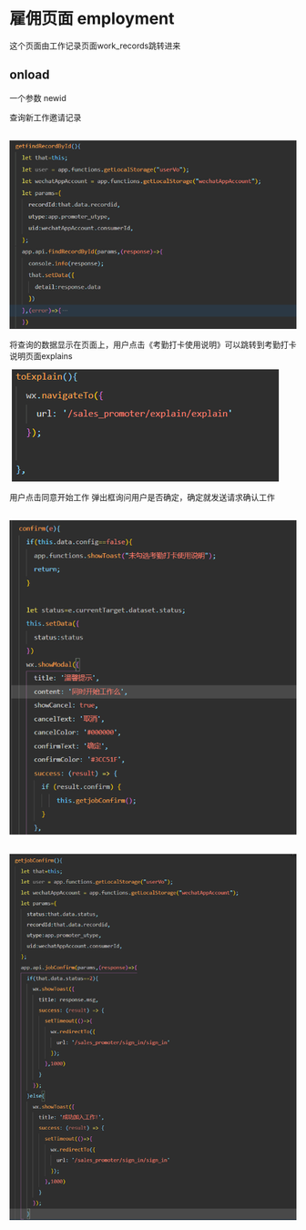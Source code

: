 # **雇佣页面 employment**

这个页面由工作记录页面work_records跳转进来

## **onload**

一个参数 newid

查询新工作邀请记录

​                 ![img](images/9oDQfBRyi1AoZg5aNvMNIg.png)        

将查询的数据显示在页面上，用户点击《考勤打卡使用说明》可以跳转到考勤打卡说明页面explains

​                 ![img](images/4Wuh-1aIbCwII_5hWjJXnw.png)        



用户点击同意开始工作 弹出框询问用户是否确定，确定就发送请求确认工作

​                 ![img](images/Dc5sX1rEUnjWlTVA0hmtjw.png)        

​                 ![img](images/Gg8QzW7PgZwVp56XlsyHDg.png)        